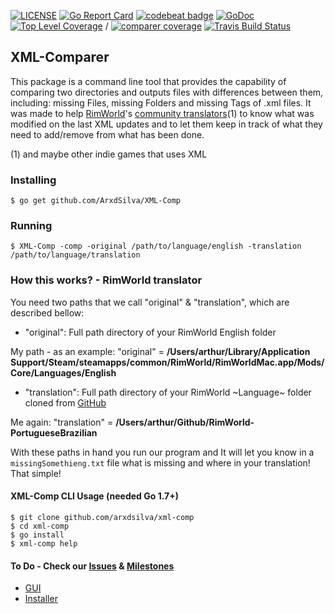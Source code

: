 [![LICENSE](https://img.shields.io/badge/license-MIT-orange.svg)](LICENSE)
[![Go Report Card](https://goreportcard.com/badge/github.com/arxdsilva/XML-Comp)](https://goreportcard.com/report/github.com/arxdsilva/XML-Comp)
[![codebeat badge](https://codebeat.co/badges/1600adbb-27a3-4c3b-803e-818e1834b51a)](https://codebeat.co/projects/github-com-arxdsilva-xml-comp)
[![GoDoc](https://godoc.org/github.com/arxdsilva/xml-comp?status.png)](https://godoc.org/github.com/arxdsilva/xml-comp)
[![Top Level Coverage](https://coveralls.io/repos/github/ArxdSilva/XML-Comp/badge.svg?branch=master)](https://coveralls.io/github/ArxdSilva/XML-Comp?branch=master) / [![comparer coverage](https://gocover.io/_badge/github.com/ArxdSilva/xml-comp/comparer?0 "comparer coverage")](http://gocover.io/github.com/ArxdSilva/XML-Comp/comparer)
[![Travis Build Status](https://api.travis-ci.org/ArxdSilva/XML-Comp.svg?branch=master)](https://travis-ci.com/arxdsilva/xml-comp)

## XML-Comparer
This package is a command line tool that provides the capability of comparing two directories and outputs files with differences between them, including: missing Files, missing Folders and missing Tags of .xml files. It was made to help [RimWorld](http://rimworldgame.com/)'s [community translators](https://github.com/ludeon)(1) to know what was modified on the last XML updates and to let them keep in track of what they need to add/remove from what has been done.

(1) and maybe other indie games that uses XML

### Installing
```
$ go get github.com/ArxdSilva/XML-Comp
```

### Running
```shell
$ XML-Comp -comp -original /path/to/language/english -translation /path/to/language/translation
```

### How this works? - RimWorld translator
You need two paths that we call "original" & "translation", which are described bellow:
- "original": Full path directory of your RimWorld English folder

My path - as an example: "original" = **/Users/arthur/Library/Application Support/Steam/steamapps/common/RimWorld/RimWorldMac.app/Mods/Core/Languages/English**
- "translation": Full path directory of your RimWorld ~Language~ folder cloned from [GitHub](https://github.com/ludeon)

Me again: "translation" = **/Users/arthur/Github/RimWorld-PortugueseBrazilian**

With these paths in hand you run our program and It will let you know in a `missingSomethieng.txt` file what is missing and where in your translation! That simple!

#### XML-Comp CLI Usage (needed Go 1.7+)
```shell
$ git clone github.com/arxdsilva/xml-comp
$ cd xml-comp
$ go install
$ xml-comp help
```

#### To Do - Check our [Issues](https://github.com/ArxdSilva/XML-Comp/issues) & [Milestones]()
- [GUI](https://github.com/ArxdSilva/XML-Comp/issues/10)
- [Installer](https://github.com/ArxdSilva/XML-Comp/issues/12)
